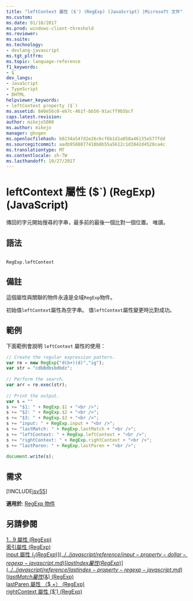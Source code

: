 ```yaml
---
title: "leftContext 屬性 ($') (RegExp) (JavaScript) |Microsoft 文件"
ms.custom: 
ms.date: 01/18/2017
ms.prod: windows-client-threshold
ms.reviewer: 
ms.suite: 
ms.technology:
- devlang-javascript
ms.tgt_pltfrm: 
ms.topic: language-reference
f1_keywords:
- $`
dev_langs:
- JavaScript
- TypeScript
- DHTML
helpviewer_keywords:
- leftContext property ($`)
ms.assetid: 840e56c0-eb7c-461f-bb56-91acff9b5bcf
caps.latest.revision: 
author: mikejo5000
ms.author: mikejo
manager: ghogen
ms.openlocfilehash: b0234a547d2e26c6cf6b1d1a058a46135e577fdd
ms.sourcegitcommit: aadb9588877418b8b55a5612c1d3842d4520ca4c
ms.translationtype: MT
ms.contentlocale: zh-TW
ms.lasthandoff: 10/27/2017
---
```

# <a name="leftcontext-property--regexp-javascript"></a>leftContext 屬性 ($`) (RegExp) (JavaScript)
傳回的字元開始搜尋的字串，最多前的最後一個比對一個位置。 唯讀。  
  
## <a name="syntax"></a>語法  
  
```  
  
RegExp.leftContext  
```  
  
## <a name="remarks"></a>備註  
 這個屬性與關聯的物件永遠是全域`RegExp`物件。  
  
 初始值`leftContext`屬性為空字串。 值`leftContext`屬性變更時比對成功。  
  
## <a name="example"></a>範例  
 下面範例會說明 `leftContext` 屬性的使用：  
  
```JavaScript  
// Create the regular expression pattern.  
var re = new RegExp("d(b+)(d)","ig");  
var str = "cdbBdbsbdbdz";  
  
// Perform the search.  
var arr = re.exec(str);  
  
// Print the output.  
var s = ""   
s += "$1: " + RegExp.$1 + "<br />";  
s += "$2: " + RegExp.$2 + "<br />";  
s += "$3: " + RegExp.$3 + "<br />";  
s += "input: " + RegExp.input + "<br />";  
s += "lastMatch: " + RegExp.lastMatch + "<br />";  
s += "leftContext: " + RegExp.leftContext + "<br />";  
s += "rightContext: " + RegExp.rightContext + "<br />";   
s += "lastParen: " + RegExp.lastParen + "<br />";  
  
document.write(s);  
```  
  
## <a name="requirements"></a>需求  
 [!INCLUDE[jsv55](../../javascript/reference/includes/jsv55-md.md)]  
  
 **適用於**: [RegExp 物件](../../javascript/reference/regexp-object-javascript.md)  
  
## <a name="see-also"></a>另請參閱  
 [$1...$9 屬性 (RegExp)](../../javascript/reference/dollar-1-dot-dot-dot-dollar-9-properties-regexp-javascript.md)   
 [索引屬性 (RegExp)](../../javascript/reference/index-property-regexp-javascript.md)   
 [input 屬性 ($_) (RegExp)](../../javascript/reference/input-property-dollar-regexp-javascript.md)   
 [lastIndex 屬性 (RegExp)](../../javascript/reference/lastindex-property-regexp-javascript.md)   
 [lastMatch 屬性 ($&) (RegExp)](../../javascript/reference/lastmatch-property-dollar-regexp-javascript.md)   
 [lastParen 屬性 （$ +） (RegExp)](../../javascript/reference/lastparen-property-dollar-regexp-javascript.md)   
 [rightContext 屬性 ($') (RegExp)](../../javascript/reference/rightcontext-property-dollar-regexp-javascript.md)